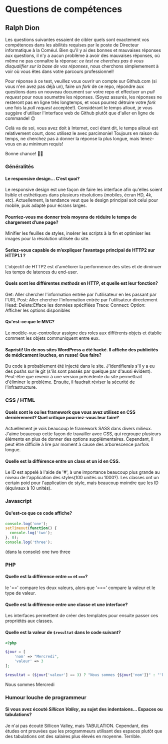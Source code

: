 # Questions de compétences

## Ralph Dion

Les questions suivantes essaient de cibler quels sont exactement vos compétences dans les abilités requises par le poste de Directeur informatique à la Coméul. Bien qu'il y ai des bonnes et mauvaises réponses aux questions, il n'y a aucun problème à avoir des mauvaises réponses, où même ne pas connaître la réponse: _ce test ne cherches pas à vous disqualifier sur la base de vos réponses_, nous cherchons simplemement à voir où vous êtes dans votre parcours professionnel!

Pour réponse à ce test, veuillez vous ouvrir un compte sur Github.com (si vous n'en avez pas déjà un), faire un *fork* de ce repo, répondre aux questions dans un nouveau document sur votre repo et effectuer un *pull request* pour nous soumettre les réponses. (Soyez assurés, les réponses ne resteront pas en ligne très longtemps, et vous pourrez détruire votre *fork* une fois la *pull request* acceptée!). Considérant le temps alloué, je vous suggère d'utiliser l'interface web de Github plutôt que d'aller en ligne de commande! 😉

Celà va de soi, vous avez doit à Internet, ceci étant dit, le temps alloué est relativement court, donc utilisez le avec parcimonie! Toujours en raison du temps, ne cherchez pas à donner la réponse la plus longue, mais tenez-vous en au minimum requis!

Bonne chance! 💪🔥

### Généralités

#### Le responsive design… C’est quoi?
Le responsive design est une façon de faire les interface afin qu'elles soient lisible et esthétiques dans plusieurs résolutions (mobiles, écran HD, 4k, etc). Actuellement, la tendance veut que le design principal soit celui pour mobile, puis adapté pour écrans larges. 

#### Pourriez-vous me donner trois moyens de réduire le temps de chargement d’une page?
Minifier les feuilles de styles, insérer les scripts à la fin et optimiser les images pour la résolution utilisée du site.

#### Seriez-vous capable de m’expliquer l’avantage principal de HTTP2 sur HTTP1.1 ?
L'objectif de HTTP2 est d'améliorer la performence des sites et de diminuer les temps de latences du end-user. 

#### Quels sont les différentes _methods_ en HTTP, et quelle est leur fonction?
Get: Aller chercher l'information entrée par l'utilisateur en les passant par l'URL
Post: Aller chercher l'information entrée par l'utilisateur directement
Head: 
Delete:Efface les données spécifiées
Trace:
Connect:
Option: Afficher les options disponibles

#### Qu'est-ce que le MVC?
Le modèle-vue-controlleur assigne des roles aux différents objets et établie comment les objets communiquent entre eux. 

#### Sapristi! Un de nos sites WordPress a été hacké. Il affiche des publicités de médicament louches, en russe! Que faire?
Du code à probablement été injecté dans le site. J'identifierais s'il y a eu des pushs sur le git (s'ils sont passés par quelque par d'aussi évident). Peut-être que revenir à une version précédente du site permettrait d'éliminer le problème. Ensuite, il faudrait réviser la sécurité de l'infrastructure. 

### CSS / HTML
#### Quels sont le ou les framework que vous avez utilisez en CSS dernièrement? Quel critique pourriez-vous leur faire?
Actuellement je vois beaucoup le framework SASS dans divers milieux. J'aime beaucoup cette façon de travailler avec CSS, qui regroupe plusieurs éléments en plus de donner des options supplémentaires. Cependant, il peut être difficile à lire par moment à cause des arborescence parfois longue. 

#### Quelle est la différence entre un class et un id en CSS.
Le ID est appelé à l'aide de '#', à une importance beaucoup plus grande au niveau de l'application des styles(100 unités ou 1000?). Les classes ont un certain poid pour l'application de style, mais beaucoup moindre que les ID (équivaux à 10 unités).

### Javascript

#### Qu'est-ce que ce code affiche?

```javascript
console.log('one');
setTimeout(function() {
  console.log('two');
}, 0);
console.log('three');
```
(dans la console)
one
two
three

### PHP

#### Quelle est la différence entre `==` et `===`?
le '==' compare les deux valeurs, alors que '===' compare la valeur et le type de valeur.

#### Quelle est la différence entre une classe et une interface?
Les interfaces permettent de créer des templates pour ensuite passer ces propriétés aux classes. 

#### Quelle est la valeur de `$resultat` dans le code suivant?

```php
<?php

$jour = [
	'nom' => "Mercredi",
	'valeur' => 3
];

$resultat = ($jour['valeur'] == 3) ? "Nous sommes {$jour['nom']}" : "'Nous ne sommes pas {$jour['nom']}";
```
Nous sommes Mercredi
### Humour louche de programmeur

#### Si vous avez écouté *Sillicon Valley*, au sujet des indentaions... Espaces ou tabulations?
Je n'ai pas écouté Sillicon Valley, mais TABULATION. Cependant, des études ont prouvées que les programmeurs utilisant des espaces plutôt que des tabulations ont des salaires plus élevés en moyenne. Terrible. 
